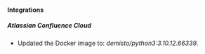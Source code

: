 #### Integrations
##### Atlassian Confluence Cloud
- Updated the Docker image to: *demisto/python3:3.10.12.66339*.
